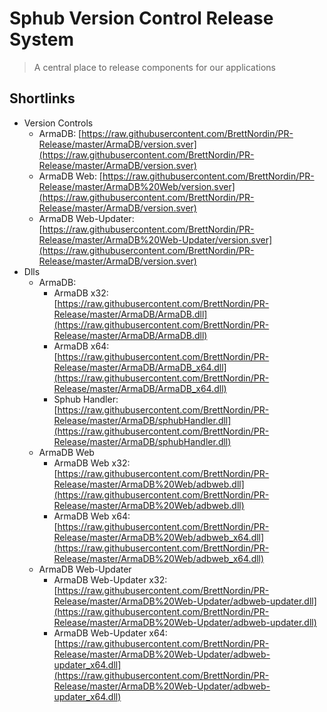 # Sphub Version Control Release System
> A central place to release components for our applications




## Shortlinks

* Version Controls
    * ArmaDB: [https://raw.githubusercontent.com/BrettNordin/PR-Release/master/ArmaDB/version.sver](https://raw.githubusercontent.com/BrettNordin/PR-Release/master/ArmaDB/version.sver)
    * ArmaDB Web: [https://raw.githubusercontent.com/BrettNordin/PR-Release/master/ArmaDB%20Web/version.sver](https://raw.githubusercontent.com/BrettNordin/PR-Release/master/ArmaDB/version.sver)
    * ArmaDB Web-Updater: [https://raw.githubusercontent.com/BrettNordin/PR-Release/master/ArmaDB%20Web-Updater/version.sver](https://raw.githubusercontent.com/BrettNordin/PR-Release/master/ArmaDB/version.sver)
* Dlls
    * ArmaDB:
        * ArmaDB x32: [https://raw.githubusercontent.com/BrettNordin/PR-Release/master/ArmaDB/ArmaDB.dll](https://raw.githubusercontent.com/BrettNordin/PR-Release/master/ArmaDB/ArmaDB.dll)
        * ArmaDB x64: [https://raw.githubusercontent.com/BrettNordin/PR-Release/master/ArmaDB/ArmaDB_x64.dll](https://raw.githubusercontent.com/BrettNordin/PR-Release/master/ArmaDB/ArmaDB_x64.dll)
        * Sphub Handler: [https://raw.githubusercontent.com/BrettNordin/PR-Release/master/ArmaDB/sphubHandler.dll](https://raw.githubusercontent.com/BrettNordin/PR-Release/master/ArmaDB/sphubHandler.dll)
    * ArmaDB Web
        * ArmaDB Web x32: [https://raw.githubusercontent.com/BrettNordin/PR-Release/master/ArmaDB%20Web/adbweb.dll](https://raw.githubusercontent.com/BrettNordin/PR-Release/master/ArmaDB%20Web/adbweb.dll)
        * ArmaDB Web x64: [https://raw.githubusercontent.com/BrettNordin/PR-Release/master/ArmaDB%20Web/adbweb_x64.dll](https://raw.githubusercontent.com/BrettNordin/PR-Release/master/ArmaDB%20Web/adbweb_x64.dll)
    * ArmaDB Web-Updater
        * ArmaDB Web-Updater x32: [https://raw.githubusercontent.com/BrettNordin/PR-Release/master/ArmaDB%20Web-Updater/adbweb-updater.dll](https://raw.githubusercontent.com/BrettNordin/PR-Release/master/ArmaDB%20Web-Updater/adbweb-updater.dll)
        * ArmaDB Web-Updater x64: [https://raw.githubusercontent.com/BrettNordin/PR-Release/master/ArmaDB%20Web-Updater/adbweb-updater_x64.dll](https://raw.githubusercontent.com/BrettNordin/PR-Release/master/ArmaDB%20Web-Updater/adbweb-updater_x64.dll)